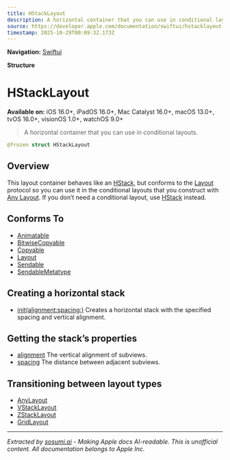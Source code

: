 ```yaml
---
title: HStackLayout
description: A horizontal container that you can use in conditional layouts.
source: https://developer.apple.com/documentation/swiftui/hstacklayout
timestamp: 2025-10-29T00:09:32.173Z
---
```


**Navigation:** [Swiftui](/documentation/swiftui)

**Structure**

# HStackLayout

**Available on:** iOS 16.0+, iPadOS 16.0+, Mac Catalyst 16.0+, macOS 13.0+, tvOS 16.0+, visionOS 1.0+, watchOS 9.0+

> A horizontal container that you can use in conditional layouts.

```swift
@frozen struct HStackLayout
```

## Overview

This layout container behaves like an [HStack](/documentation/swiftui/hstack), but conforms to the [Layout](/documentation/swiftui/layout) protocol so you can use it in the conditional layouts that you construct with [Any Layout](/documentation/swiftui/anylayout). If you don’t need a conditional layout, use [HStack](/documentation/swiftui/hstack) instead.

## Conforms To

- [Animatable](/documentation/swiftui/animatable)
- [BitwiseCopyable](/documentation/Swift/BitwiseCopyable)
- [Copyable](/documentation/Swift/Copyable)
- [Layout](/documentation/swiftui/layout)
- [Sendable](/documentation/Swift/Sendable)
- [SendableMetatype](/documentation/Swift/SendableMetatype)

## Creating a horizontal stack

- [init(alignment:spacing:)](/documentation/swiftui/hstacklayout/init(alignment:spacing:)) Creates a horizontal stack with the specified spacing and vertical alignment.

## Getting the stack’s properties

- [alignment](/documentation/swiftui/hstacklayout/alignment) The vertical alignment of subviews.
- [spacing](/documentation/swiftui/hstacklayout/spacing) The distance between adjacent subviews.

## Transitioning between layout types

- [AnyLayout](/documentation/swiftui/anylayout)
- [VStackLayout](/documentation/swiftui/vstacklayout)
- [ZStackLayout](/documentation/swiftui/zstacklayout)
- [GridLayout](/documentation/swiftui/gridlayout)

---

*Extracted by [sosumi.ai](https://sosumi.ai) - Making Apple docs AI-readable.*
*This is unofficial content. All documentation belongs to Apple Inc.*
